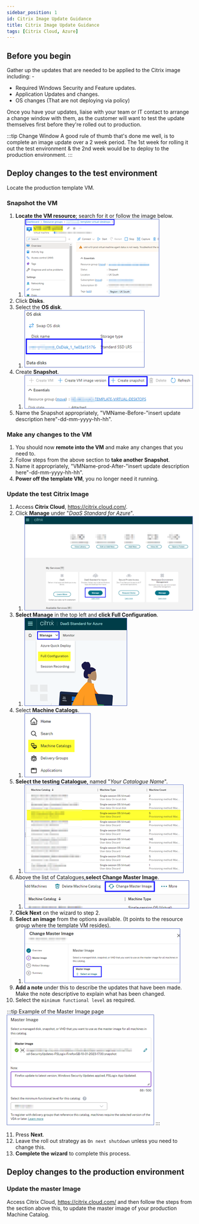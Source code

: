 ```yaml
---
sidebar_position: 1
id: Citrix Image Update Guidance
title: Citrix Image Update Guidance
tags: [Citrix Cloud, Azure]
---
```


## Before you begin

Gather up the updates that are needed to be applied to the Citrix image including: -

- Required Windows Security and Feature updates.
- Application Updates and changes.
- OS changes (That are not deploying via policy)

Once you have your updates, liaise with your team or IT contact to arrange a change window with them, as the customer will want to test the update themselves first before they're rolled out to production.

:::tip Change Window
A good rule of thumb that's done me well, is to complete an image update over a 2 week period. The 1st week for rolling it out the test environment & the 2nd week would be to deploy to the production environment.
:::

## Deploy changes to the test environment

Locate the production template VM.

### Snapshot the VM

1. **Locate the VM resource**; search for it or follow the image below.
   1. ![Snapshot the VM 1](../../../static/img/Citrix%20Image%20Update%20Guidance/Snapshot-vm-001.png)
2. Click **Disks**.
3. Select the **OS disk**.
   1. ![Snapshot the VM 2](../../../static/img/Citrix%20Image%20Update%20Guidance/Snapshot-vm-002.png)
4. Create **Snapshot**.
   1. ![Snapshot the VM 3](../../../static/img/Citrix%20Image%20Update%20Guidance/Snapshot-vm-003.png)
5. Name the Snapshot appropriately, "VMName-Before-"insert update description here"-dd-mm-yyyy-hh-hh".

### Make any changes to the VM

1. You should now **remote into the VM** and make any changes that you need to.
2. Follow steps from the above section to **take another Snapshot**.
3. Name it appropriately, "VMName-prod-After-"insert update description here"-dd-mm-yyyy-hh-hh".
4. **Power off the template VM**, you no longer need it running.

### Update the test Citrix Image

1. Access **Citrix Cloud**, https://citrix.cloud.com/.
2. Click **Manage** under "*DaaS Standard for Azure*".
   1. ![Update the Image 1](../../../static/img/Citrix%20Image%20Update%20Guidance/Update-the-image-001.png)
3. **Select Manage** in the top left and **click Full Configuration**.
   1. ![Snapshot the Image 2](../../../static/img/Citrix%20Image%20Update%20Guidance/Update-the-image-002.png)
4. Select **Machine Catalogs**.
   1. ![Snapshot the Image 3](../../../static/img/Citrix%20Image%20Update%20Guidance/Update-the-image-003.png)
5. **Select the testing Catalogue**, named "*Your Catalogue Name*".
   1. ![Snapshot the Image 4](../../../static/img/Citrix%20Image%20Update%20Guidance/Update-the-image-004.png)
6. Above the list of Catalogues,**select Change Master Image**.
   1. ![Snapshot the Image 5](../../../static/img/Citrix%20Image%20Update%20Guidance/Update-the-image-005.png)
7. **Click Next** on the wizard to step 2.
8. **Select an image** from the options available. (It points to the resource group where the template VM resides).
   1. ![Snapshot the Image 6](../../../static/img/Citrix%20Image%20Update%20Guidance/Update-the-image-006.png) 
9. **Add a note** under this to describe the updates that have been made. Make the note descriptive to explain what has been changed.
10. Select the `minimum functional level` as required.

:::tip Example of the Master Image page
![Snapshot the Image 7](../../../static/img/Citrix%20Image%20Update%20Guidance/Update-the-image-007.png) 
:::

11. Press **Next**.
12. Leave the roll out strategy as `On next shutdown` unless you need to change this.
13. **Complete the wizard** to complete this process.

## Deploy changes to the production environment

### Update the master Image

Access Citrix Cloud, https://citrix.cloud.com/ and then follow the steps from the section above this, to update the master image of your production Machine Catalog.